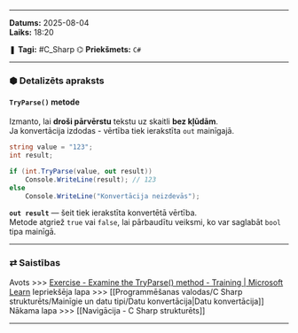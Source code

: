 ___

**Datums:** 2025-08-04   
**Laiks:** 18:20 

❚ **Tagi:** #C_Sharp 
⌬ **Priekšmets:**  `C#`

---
### ⬢ Detalizēts apraksts
#### `TryParse()` metode

Izmanto, lai **droši pārvērstu** tekstu uz skaitli **bez kļūdām**.  
Ja konvertācija izdodas - vērtība tiek ierakstīta `out` mainīgajā.

```csharp
string value = "123";
int result;

if (int.TryParse(value, out result))
    Console.WriteLine(result); // 123
else
    Console.WriteLine("Konvertācija neizdevās");
```

**`out result`** — šeit tiek ierakstīta konvertētā vērtība.  
Metode atgriež `true` vai `false`, lai pārbaudītu veiksmi, ko var saglabāt `bool` tipa mainīgā.

---
### ⇄ Saistības

Avots >>> [Exercise - Examine the TryParse() method - Training \| Microsoft Learn](https://learn.microsoft.com/en-us/training/modules/csharp-convert-cast/3-exercise-tryparse)
Iepriekšēja lapa >>> [[Programmēšanas valodas/C Sharp strukturēts/Mainīgie un datu tipi/Datu konvertācija|Datu konvertācija]]
Nākama lapa >>> [[Navigācija - C Sharp strukturēts]]

___